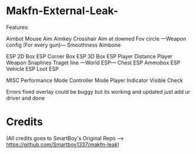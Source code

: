 # Makfn-External-Leak-


Features:

Aimbot Mouse Aim Aimkey Crosshair Aim at downed Fov circle —Weapon config (For every gun)— Smoothness Aimbone

ESP 2D Box ESP Corner Box ESP 3D Box ESP Player Distance Player Weapon Snaplines Traget line —World ESP— Chest ESP Ammobox ESP Vehicle ESP Loot ESP

MISC Performance Mode Controller Mode Player Indicator Visible Check

Errors fixed overlay could be buggy but its working and updated just add ur driver and done



# Credits

(All credits goes to SmartBoy's Original Repo --> https://github.com/Smartboy1337/makfn-leak)
